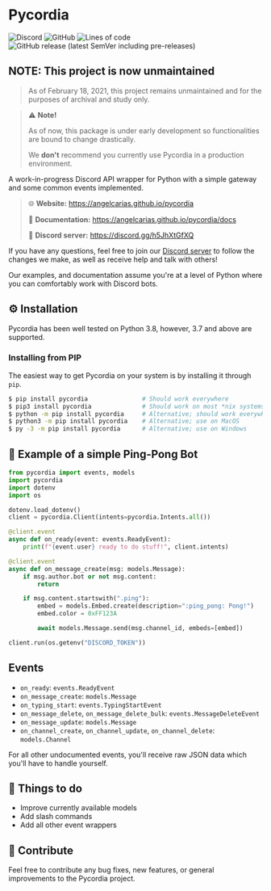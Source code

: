# Pycordia

![Discord](https://img.shields.io/discord/882843456999927849?style=flat-square)
![GitHub](https://img.shields.io/github/license/angelcarias/pycordia?style=flat-square)
![Lines of code](https://img.shields.io/tokei/lines/github/angelcarias/pycordia?style=flat-square)
![GitHub release (latest SemVer including pre-releases)](https://img.shields.io/github/v/release/angelcarias/pycordia?include_prereleases&style=flat-square)

## NOTE: This project is now unmaintained
> As of February 18, 2021, this project remains unmaintained and for the purposes of archival and study only.


> ⚠️ **Note!**
> 
> As of now, this package is under early development so functionalities are bound to change drastically.
> 
> We **don't** recommend you currently use Pycordia in a production environment.

A work-in-progress Discord API wrapper for Python with a simple gateway and some common events implemented.

> :globe_with_meridians: **Website:** <https://angelcarias.github.io/pycordia>
>
> :memo: **Documentation:** <https://angelcarias.github.io/pycordia/docs>
>  
> :speech_balloon: **Discord server:** <https://discord.gg/h5JhXtGfXQ>

If you have any questions, feel free to join our [Discord server](https://discord.gg/h5JhXtGfXQ) to follow the changes we make, as well as receive help and talk with others!

Our examples, and documentation assume you're at a level of Python where you can comfortably work with Discord bots.

## ⚙️ Installation

Pycordia has been well tested on Python 3.8, however, 3.7 and above are supported.

### Installing from PIP

The easiest way to get Pycordia on your system is by installing it through `pip`.

```sh
$ pip install pycordia               # Should work everywhere
$ pip3 install pycordia              # Should work on most *nix systems; use on MacOS
$ python -m pip install pycordia     # Alternative; should work everywhere
$ python3 -m pip install pycordia    # Alternative; use on MacOS
$ py -3 -m pip install pycordia      # Alternative; use on Windows
```

## 🏓 Example of a simple Ping-Pong Bot

```py
from pycordia import events, models
import pycordia
import dotenv
import os

dotenv.load_dotenv()
client = pycordia.Client(intents=pycordia.Intents.all())

@client.event
async def on_ready(event: events.ReadyEvent):
    print(f"{event.user} ready to do stuff!", client.intents)

@client.event
async def on_message_create(msg: models.Message):
    if msg.author.bot or not msg.content:
        return

    if msg.content.startswith(".ping"):
        embed = models.Embed.create(description=":ping_pong: Pong!")
        embed.color = 0xFF123A

        await models.Message.send(msg.channel_id, embeds=[embed])

client.run(os.getenv("DISCORD_TOKEN"))
```

## Events

- `on_ready`: `events.ReadyEvent`
- `on_message_create`: `models.Message`
- `on_typing_start`: `events.TypingStartEvent`
- `on_message_delete`, `on_message_delete_bulk`: `events.MessageDeleteEvent`
- `on_message_update`: `models.Message`
- `on_channel_create`, `on_channel_update`, `on_channel_delete`: `models.Channel`

For all other undocumented events, you'll receive raw JSON data which you'll have to handle yourself.

## 🔖 Things to do

- Improve currently available models
- Add slash commands
- Add all other event wrappers

## 📖 Contribute

Feel free to contribute any bug fixes, new features, or general improvements to the Pycordia project.
